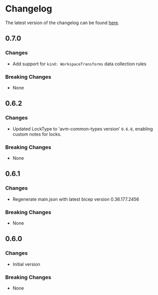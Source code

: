 # Changelog

The latest version of the changelog can be found [here](https://github.com/Azure/bicep-registry-modules/blob/main/avm/res/insights/data-collection-rule/CHANGELOG.md).

## 0.7.0

### Changes

- Add support for `kind: WorkspaceTransforms` data collection rules

### Breaking Changes

- None

## 0.6.2

### Changes

- Updated LockType to 'avm-common-types version' `0.6.0`, enabling custom notes for locks.

### Breaking Changes

- None

## 0.6.1

### Changes

- Regenerate main.json with latest bicep version 0.36.177.2456

### Breaking Changes

- None

## 0.6.0

### Changes

- Initial version

### Breaking Changes

- None
